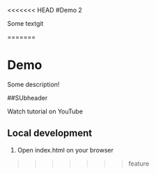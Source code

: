 <<<<<<< HEAD
#Demo 2

Some textgit

=======
# Demo

Some description!

##SUbheader

Watch tutorial on YouTube

## Local development

1. Open index.html on your browser
>>>>>>> feature
